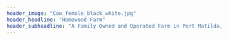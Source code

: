 ```yaml
---
header_image: "Cow_female_black_white.jpg"
header_headline: "Homewood Farm"
header_subheadline: "A Family Owned and Operated Farm in Port Matilda, PA"
---
```

